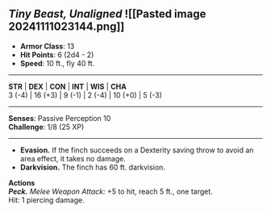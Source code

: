 _Tiny Beast, Unaligned_
![[Pasted image 20241111023144.png]]
---

- **Armor Class**: 13
- **Hit Points**: 6 (2d4 - 2)
- **Speed**: 10 ft., fly 40 ft.

---

**STR** | **DEX** | **CON** | **INT** | **WIS** | **CHA**  
3 (-4) | 16 (+3) | 9 (-1) | 2 (-4) | 10 (+0) | 5 (-3)

---

**Senses**: Passive Perception 10  
**Challenge**: 1/8 (25 XP)

---

- **Evasion.** If the finch succeeds on a Dexterity saving throw to avoid an area effect, it takes no damage.
- **Darkvision.** The finch has 60 ft. darkvision.

**Actions**  
_**Peck.**_ _Melee Weapon Attack:_ +5 to hit, reach 5 ft., one target.  
Hit: 1 piercing damage.